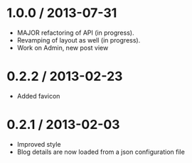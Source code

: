 1.0.0 / 2013-07-31
====================
* MAJOR refactoring of API (in progress).
* Revamping of layout as well (in progress).
* Work on Admin, new post view

0.2.2 / 2013-02-23
====================
* Added favicon

0.2.1 / 2013-02-03
====================
* Improved style
* Blog details are now loaded from a json configuration file